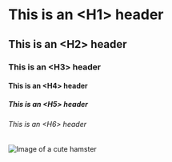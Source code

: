 # This is an \<H1\> header
## This is an \<H2\> header
### This is an \<H3\> header
#### This is an \<H4\> header
##### This is an \<H5\> header
###### This is an \<H6\> header

![Image of a cute hamster](https://www.rd.com/wp-content/uploads/2021/04/GettyImages-105082519-e1618341362696.jpg)

